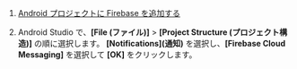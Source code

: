1. [Android プロジェクトに Firebase を追加する](https://firebase.google.com/docs/android/setup)

2. Android Studio で、**[File (ファイル)]** > **[Project Structure (プロジェクト構造)]** の順に選択します。 **[Notifications]\(通知\)** を選択し、**[Firebase Cloud Messaging]** を選択して **[OK]** をクリックします。

